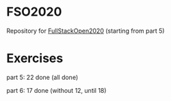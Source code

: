 # FSO2020
Repository for [FullStackOpen2020](https://fullstackopen.com/) (starting from part 5)
# Exercises
part 5: 22 done (all done)

part 6: 17 done (without 12, until 18)
